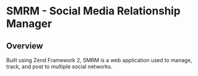 # SMRM - Social Media Relationship Manager

## Overview
Built using Zend Framework 2, SMRM is a web application used to manage, track, and post to multiple social networks.